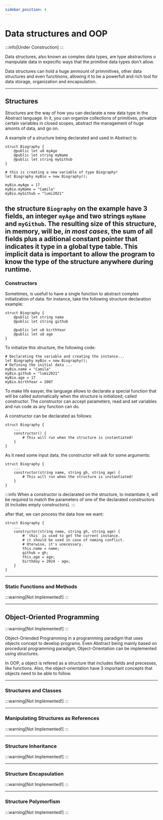 ```yaml
---
sidebar_position: 4
---
```


# Data structures and OOP
:::info[Under Construction]
:::

Data structures, also known as complex data types, are type abstractions o manipulate data in expecific ways that the
primitive data types don't allow.

Data structures can hold a huge ammount of primmitives, other data structures and even functinons, allowing it to be a
powerfull and rich tool for data storage, organization and encapsulation.

---
## Structures

Structures are the way of how you can declarate a new data type in the Abstract language. In it, you can organize collections
of primitives, privatize certain variables in closed scopes, abstract the management of huge amonts of data, and go on.

A example of a structure being declarated and used in Abstract is:
```abs
struct Biography {
    @public let u8 myAge
    @public let string myName
    @public let string myGithub
}

# this is creating a new variable of type Biography!
let Biography myBio = new Biography();

myBio.myAge = 17
myBio.myName = "Camila"
myBio.myGithub = "lumi2021"
```

the structure `Biography` on the example have 3 fields, an integer `myAge` and two strings `myName` and `myGithub`.
The resulting size of this structure, in memory, will be, *in most cases*, the sum of all fields  plus a aditional
constant pointer that indicates it type in a global type table. This implicit data is important to allow the program
to know the type of the structure anywhere during runtime.
---
### Constructors

Sometimes, is usefull to have a single function to abstract complex initialization of data.
for instance, take the following structure declaration example:
```abs
struct Biography {
    @public let string name
    @public let string github

    @public let u8 birthYear
    @public let u8 age
}
```

To initialize this structure, the following code:
```abs
# Declarating the variable and creating the instance...
let Biography myBio = new Biography();
# Defining the initial data ...
myBio.name = "Camila"
myBio.github = "lumi2021"
myBio.age = 17
myBio.birthYear = 2007
```

To make life easyer, the language allows to declarate a special function that will be called automatically
when the structure is initialized, called constructor. The constructor can accept parameters, read and set
variables and run code as any function can do.

A constructor can be declarated as follows:
```abs
struct Biography {
    ...
    constructor() {
        # This will run when the structure is instantiated!
    }
}
```

As it need some input data, the constructor will ask for some arguments:
```abs
struct Biography {
    ...
    constructor(string name, string gh, string age) {
        # This will run when the structure is instantiated!
    }
}
```

:::info
When a constructor is declarated on the structure, to instantiate it, will be required to match the parameters of one of the
declarated constructors (it includes empty constructors).
:::


after that, we can process the data how we want:
```abs
struct Biography {
    ...
    constructor(string name, string gh, string age) {
        # `this` is used to get the current instance.
        # it should be used in case of naming conflict.
        # Oterwise, it's unecessary.
        this.name = name;
        github = gh;
        this.age = age;
        birthday = 2024 - age;
    }
}
```

---
### Static Functions and Methods
:::warning[Not Implemented!]
:::

---
## Object-Oriented Programming
:::warning[Not Implemented!]
:::

Object-Oriended Programming in a programming paradigm that uses objects concept to develop programs.
Even Abstract being mainly based on procedural programming paradigm, Object-Orientation can be implemented
using structures.

In OOP, a object is refered as a structure that includes fields and precesses, like functions. Also,
the object-orientation have 3 important concepts that objects need to be able to follow.

---
### Structures and Classes
:::warning[Not Implemented!]
:::

---
### Manipulating Structures as References
:::warning[Not Implemented!]
:::

---
### Structure Inheritance
:::warning[Not Implemented!]
:::

---
### Structure Encapsulation
:::warning[Not Implemented!]
:::

---
### Structure Polymorfism
:::warning[Not Implemented!]
:::
